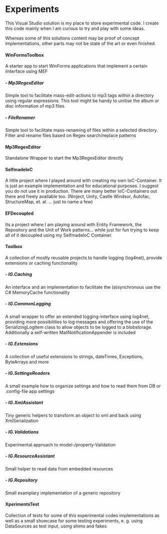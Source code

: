 Experiments
===========

This Visual Studio solution is my place to store experimental code. I create this code mainly when I am curious to try and play with some ideas. 

Whereas some of this solutions content may be proof of concept implementations, other parts may not be state of the art or even finished.

#### WinFormsToolbox
A starter app to start WinForms applications that implement a certain iInterface using MEF

##### - Mp3RegexEditor
Simple tool to facilitate mass-edit-actions to mp3 tags within a directory using regular expressions. This tool might be handy to unitise the album or disc information of mp3 files.

##### - FileRenamer
Simple tool to facilitate mass-renaming of files within a selected directory. Filter and rename files based on Regex search/replace patterns

#### Mp3RegexEditor
Standalone Wrapper to start the Mp3RegexEditor directly
 
#### SelfmadeIoC
A little project where I played around with creating my own IoC-Container. It is just an example implementation and for educational purposes. I suggest you do not use it in production. There are many better IoC-Containers out there and freely available too. (Ninject, Unity, Castle Windsor, Autofac, StructureMap, et. al. ... just to name a few)


#### EFDecoupled
Its a project where I am playing around with Entity Framework, the Repository and the Unit of Work patterns... while just for fun trying to keep all of it decoupled using my SelfmadeIoC Container.


#### Toolbox
A collection of mostly reusable projects to handle logging (log4net), provide extensions or caching functionality

##### - IG.Caching
An interface and an implementation to facilitate the (a)synchronous use the C# MemoryCache functionality

##### - IG.CommonLogging
A small wrapper to offer an extended logging-interface using log4net, providing more possibilities to log messages and offering the use of the SerializingLogItem class to allow objects to be logged to a blobstorage. Additionally a self-written MailNotificationAppender is included

##### - IG.Extensions 
A collection of useful extensions to strings, dateTimes, Exceptions, ByteArrays and more

##### - IG.SettingsReaders
A small example how to organize settings and how to read them from DB or .config-file app settings

##### - IG.XmlAssistant 
Tiny generic helpers to transform an object to xml and back using XmlSerialization

##### - IG.Validations
Experimental approach to model-/property-Validation

##### - IG.ResourceAssistant
Small helper to read data from embedded resources

##### - IG.Repository
Small examplary implementation of a generic repository

#### XperimentsTest
Collection of tests for some of this experimental codes implementations as well as a small showcase for some testing experiments, e. g. using DataSources as test input, using shims and fakes